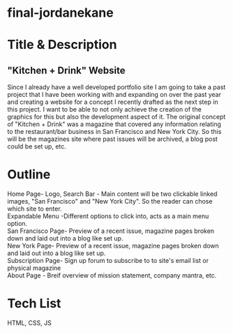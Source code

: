# final-jordanekane
<head>
    <meta charset='UTF-8'>
    <meta name='viewport'
          content='width=device-width, initial-scale=1.0'>
</head>
<body>
<h1>Title & Description</h1>
<h2>"Kitchen + Drink" Website</h2>

<p>Since I already have a well developed portfolio site I am going to take a past project that I have been working with
    and expanding on over the past year and creating a website for a concept I recently drafted as the next step in this
    project. I want to be able to not only achieve the creation of the graphics for this but also the development aspect
    of it. The original concept of "Kitchen + Drink" was a magazine that covered any information relating to the
    restaurant/bar business in San Francisco and New York City. So this will be the magazines site where past issues
    will be archived, a blog post could be set up, etc.</p>

<h1>Outline</h1>
<p>Home Page- Logo, Search Bar - Main content will be two clickable linked images, "San Francisco" and "New York City".
    So the reader can chose which site to enter.
    <br/>Expandable Menu -Different options to click into, acts as a main menu option.
    <br/>San Francisco Page- Preview of a recent issue, magazine pages broken down and laid out into a blog like set up.
    <br/>New York Page- Preview of a recent issue, magazine pages broken down and laid out into a blog like set up.
    <br/>Subscription Page- Sign up forum to subscribe to to site's email list or physical magazine
    <br/>About Page - Breif overview of mission statement, company mantra, etc. </p>

<h1>Tech List</h1>
<p>HTML, CSS, JS </p>

</body>
</html>
